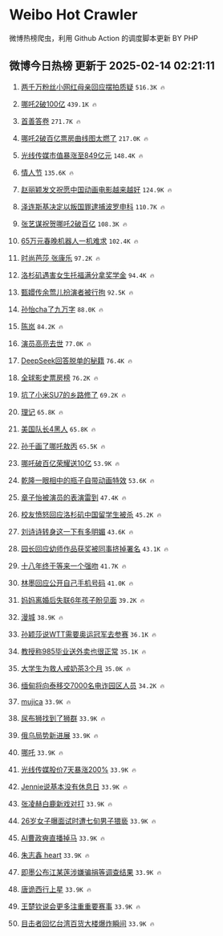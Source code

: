 # Weibo Hot Crawler 



微博热榜爬虫，利用 Github Action 的调度脚本更新 BY PHP 


## 微博今日热榜 更新于 2025-02-14 02:21:11 
1. [两千万粉丝小网红母亲回应摆拍质疑](https://s.weibo.com/weibo?q=%23%E4%B8%A4%E5%8D%83%E4%B8%87%E7%B2%89%E4%B8%9D%E5%B0%8F%E7%BD%91%E7%BA%A2%E6%AF%8D%E4%BA%B2%E5%9B%9E%E5%BA%94%E6%91%86%E6%8B%8D%E8%B4%A8%E7%96%91%23&t=31&band_rank=1&Refer=top) `516.3K 🔥` 

1. [哪吒2破100亿](https://s.weibo.com/weibo?q=%23%E5%93%AA%E5%90%922%E7%A0%B4100%E4%BA%BF%23&t=31&band_rank=2&Refer=top) `439.1K 🔥` 

1. [首善答卷](https://s.weibo.com/weibo?q=%23%E9%A6%96%E5%96%84%E7%AD%94%E5%8D%B7%23&t=31&band_rank=3&Refer=top) `271.7K 🔥` 

1. [哪吒2破百亿票房曲线图太燃了](https://s.weibo.com/weibo?q=%23%E5%93%AA%E5%90%922%E7%A0%B4%E7%99%BE%E4%BA%BF%E7%A5%A8%E6%88%BF%E6%9B%B2%E7%BA%BF%E5%9B%BE%E5%A4%AA%E7%87%83%E4%BA%86%23&t=31&band_rank=4&Refer=top) `217.0K 🔥` 

1. [光线传媒市值暴涨至849亿元](https://s.weibo.com/weibo?q=%23%E5%85%89%E7%BA%BF%E4%BC%A0%E5%AA%92%E5%B8%82%E5%80%BC%E6%9A%B4%E6%B6%A8%E8%87%B3849%E4%BA%BF%E5%85%83%23&t=31&band_rank=5&Refer=top) `148.4K 🔥` 

1. [情人节](https://s.weibo.com/weibo?q=%23%E6%83%85%E4%BA%BA%E8%8A%82%23&t=31&band_rank=6&Refer=top) `135.6K 🔥` 

1. [赵丽颖发文祝愿中国动画电影越来越好](https://s.weibo.com/weibo?q=%23%E8%B5%B5%E4%B8%BD%E9%A2%96%E5%8F%91%E6%96%87%E7%A5%9D%E6%84%BF%E4%B8%AD%E5%9B%BD%E5%8A%A8%E7%94%BB%E7%94%B5%E5%BD%B1%E8%B6%8A%E6%9D%A5%E8%B6%8A%E5%A5%BD%23&t=31&band_rank=7&Refer=top) `124.9K 🔥` 

1. [泽连斯基决定以叛国罪逮捕波罗申科](https://s.weibo.com/weibo?q=%23%E6%B3%BD%E8%BF%9E%E6%96%AF%E5%9F%BA%E5%86%B3%E5%AE%9A%E4%BB%A5%E5%8F%9B%E5%9B%BD%E7%BD%AA%E9%80%AE%E6%8D%95%E6%B3%A2%E7%BD%97%E7%94%B3%E7%A7%91%23&t=31&band_rank=8&Refer=top) `110.7K 🔥` 

1. [张艺谋祝贺哪吒2破百亿](https://s.weibo.com/weibo?q=%23%E5%BC%A0%E8%89%BA%E8%B0%8B%E7%A5%9D%E8%B4%BA%E5%93%AA%E5%90%922%E7%A0%B4%E7%99%BE%E4%BA%BF%23&t=31&band_rank=9&Refer=top) `108.3K 🔥` 

1. [65万元春晚机器人一机难求](https://s.weibo.com/weibo?q=%2365%E4%B8%87%E5%85%83%E6%98%A5%E6%99%9A%E6%9C%BA%E5%99%A8%E4%BA%BA%E4%B8%80%E6%9C%BA%E9%9A%BE%E6%B1%82%23&t=31&band_rank=10&Refer=top) `102.4K 🔥` 

1. [时尚芭莎 张康乐](https://s.weibo.com/weibo?q=%E6%97%B6%E5%B0%9A%E8%8A%AD%E8%8E%8E%20%E5%BC%A0%E5%BA%B7%E4%B9%90&t=31&band_rank=11&Refer=top) `97.2K 🔥` 

1. [洛杉矶遇害女生托福满分拿奖学金](https://s.weibo.com/weibo?q=%23%E6%B4%9B%E6%9D%89%E7%9F%B6%E9%81%87%E5%AE%B3%E5%A5%B3%E7%94%9F%E6%89%98%E7%A6%8F%E6%BB%A1%E5%88%86%E6%8B%BF%E5%A5%96%E5%AD%A6%E9%87%91%23&t=31&band_rank=12&Refer=top) `94.4K 🔥` 

1. [甄嬛传余莺儿扮演者被行拘](https://s.weibo.com/weibo?q=%23%E7%94%84%E5%AC%9B%E4%BC%A0%E4%BD%99%E8%8E%BA%E5%84%BF%E6%89%AE%E6%BC%94%E8%80%85%E8%A2%AB%E8%A1%8C%E6%8B%98%23&t=31&band_rank=13&Refer=top) `92.5K 🔥` 

1. [孙怡cha了九万字](https://s.weibo.com/weibo?q=%E5%AD%99%E6%80%A1cha%E4%BA%86%E4%B9%9D%E4%B8%87%E5%AD%97&t=31&band_rank=14&Refer=top) `88.0K 🔥` 

1. [陈岚](https://s.weibo.com/weibo?q=%E9%99%88%E5%B2%9A&t=31&band_rank=15&Refer=top) `84.2K 🔥` 

1. [演员高亮去世](https://s.weibo.com/weibo?q=%23%E6%BC%94%E5%91%98%E9%AB%98%E4%BA%AE%E5%8E%BB%E4%B8%96%23&t=31&band_rank=16&Refer=top) `77.0K 🔥` 

1. [DeepSeek回答脱单的秘籍](https://s.weibo.com/weibo?q=%23DeepSeek%E5%9B%9E%E7%AD%94%E8%84%B1%E5%8D%95%E7%9A%84%E7%A7%98%E7%B1%8D%23&t=31&band_rank=17&Refer=top) `76.4K 🔥` 

1. [全球影史票房榜](https://s.weibo.com/weibo?q=%E5%85%A8%E7%90%83%E5%BD%B1%E5%8F%B2%E7%A5%A8%E6%88%BF%E6%A6%9C&t=31&band_rank=18&Refer=top) `76.2K 🔥` 

1. [坑了小米SU7的乡路修了](https://s.weibo.com/weibo?q=%23%E5%9D%91%E4%BA%86%E5%B0%8F%E7%B1%B3SU7%E7%9A%84%E4%B9%A1%E8%B7%AF%E4%BF%AE%E4%BA%86%23&t=31&band_rank=19&Refer=top) `69.2K 🔥` 

1. [理记](https://s.weibo.com/weibo?q=%E7%90%86%E8%AE%B0&t=31&band_rank=20&Refer=top) `65.8K 🔥` 

1. [美国队长4黑人](https://s.weibo.com/weibo?q=%E7%BE%8E%E5%9B%BD%E9%98%9F%E9%95%BF4%E9%BB%91%E4%BA%BA&t=31&band_rank=21&Refer=top) `65.8K 🔥` 

1. [孙千画了哪吒敖丙](https://s.weibo.com/weibo?q=%E5%AD%99%E5%8D%83%E7%94%BB%E4%BA%86%E5%93%AA%E5%90%92%E6%95%96%E4%B8%99&t=31&band_rank=22&Refer=top) `65.5K 🔥` 

1. [哪吒破百亿荣耀送10亿](https://s.weibo.com/weibo?q=%23%E5%93%AA%E5%90%92%E7%A0%B4%E7%99%BE%E4%BA%BF%E8%8D%A3%E8%80%80%E9%80%8110%E4%BA%BF%23&t=31&band_rank=23&Refer=top) `53.9K 🔥` 

1. [乾隆一眼相中的瓶子自带动画特效](https://s.weibo.com/weibo?q=%23%E4%B9%BE%E9%9A%86%E4%B8%80%E7%9C%BC%E7%9B%B8%E4%B8%AD%E7%9A%84%E7%93%B6%E5%AD%90%E8%87%AA%E5%B8%A6%E5%8A%A8%E7%94%BB%E7%89%B9%E6%95%88%23&t=31&band_rank=24&Refer=top) `53.6K 🔥` 

1. [章子怡被演员的表演雷到](https://s.weibo.com/weibo?q=%E7%AB%A0%E5%AD%90%E6%80%A1%E8%A2%AB%E6%BC%94%E5%91%98%E7%9A%84%E8%A1%A8%E6%BC%94%E9%9B%B7%E5%88%B0&t=31&band_rank=25&Refer=top) `47.4K 🔥` 

1. [校友愤怒回应洛杉矶中国留学生被杀](https://s.weibo.com/weibo?q=%23%E6%A0%A1%E5%8F%8B%E6%84%A4%E6%80%92%E5%9B%9E%E5%BA%94%E6%B4%9B%E6%9D%89%E7%9F%B6%E4%B8%AD%E5%9B%BD%E7%95%99%E5%AD%A6%E7%94%9F%E8%A2%AB%E6%9D%80%23&t=31&band_rank=26&Refer=top) `45.2K 🔥` 

1. [刘诗诗转身这一下有多明媚](https://s.weibo.com/weibo?q=%23%E5%88%98%E8%AF%97%E8%AF%97%E8%BD%AC%E8%BA%AB%E8%BF%99%E4%B8%80%E4%B8%8B%E6%9C%89%E5%A4%9A%E6%98%8E%E5%AA%9A%23&t=31&band_rank=27&Refer=top) `43.6K 🔥` 

1. [园长回应幼师作品获奖被同事挤掉署名](https://s.weibo.com/weibo?q=%23%E5%9B%AD%E9%95%BF%E5%9B%9E%E5%BA%94%E5%B9%BC%E5%B8%88%E4%BD%9C%E5%93%81%E8%8E%B7%E5%A5%96%E8%A2%AB%E5%90%8C%E4%BA%8B%E6%8C%A4%E6%8E%89%E7%BD%B2%E5%90%8D%23&t=31&band_rank=28&Refer=top) `43.1K 🔥` 

1. [十八年终于等来一个强吻](https://s.weibo.com/weibo?q=%E5%8D%81%E5%85%AB%E5%B9%B4%E7%BB%88%E4%BA%8E%E7%AD%89%E6%9D%A5%E4%B8%80%E4%B8%AA%E5%BC%BA%E5%90%BB&t=31&band_rank=29&Refer=top) `41.7K 🔥` 

1. [林墨回应公开自己手机号码](https://s.weibo.com/weibo?q=%23%E6%9E%97%E5%A2%A8%E5%9B%9E%E5%BA%94%E5%85%AC%E5%BC%80%E8%87%AA%E5%B7%B1%E6%89%8B%E6%9C%BA%E5%8F%B7%E7%A0%81%23&t=31&band_rank=30&Refer=top) `41.0K 🔥` 

1. [妈妈离婚后失联6年孩子盼见面](https://s.weibo.com/weibo?q=%23%E5%A6%88%E5%A6%88%E7%A6%BB%E5%A9%9A%E5%90%8E%E5%A4%B1%E8%81%946%E5%B9%B4%E5%AD%A9%E5%AD%90%E7%9B%BC%E8%A7%81%E9%9D%A2%23&t=31&band_rank=31&Refer=top) `39.2K 🔥` 

1. [漫城](https://s.weibo.com/weibo?q=%E6%BC%AB%E5%9F%8E&t=31&band_rank=32&Refer=top) `38.9K 🔥` 

1. [孙颖莎说WTT需要奥运冠军去参赛](https://s.weibo.com/weibo?q=%23%E5%AD%99%E9%A2%96%E8%8E%8E%E8%AF%B4WTT%E9%9C%80%E8%A6%81%E5%A5%A5%E8%BF%90%E5%86%A0%E5%86%9B%E5%8E%BB%E5%8F%82%E8%B5%9B%23&t=31&band_rank=33&Refer=top) `36.1K 🔥` 

1. [教授称985毕业送外卖也很正常](https://s.weibo.com/weibo?q=%23%E6%95%99%E6%8E%88%E7%A7%B0985%E6%AF%95%E4%B8%9A%E9%80%81%E5%A4%96%E5%8D%96%E4%B9%9F%E5%BE%88%E6%AD%A3%E5%B8%B8%23&t=31&band_rank=34&Refer=top) `35.1K 🔥` 

1. [大学生为救人戒奶茶3个月](https://s.weibo.com/weibo?q=%23%E5%A4%A7%E5%AD%A6%E7%94%9F%E4%B8%BA%E6%95%91%E4%BA%BA%E6%88%92%E5%A5%B6%E8%8C%B63%E4%B8%AA%E6%9C%88%23&t=31&band_rank=35&Refer=top) `35.0K 🔥` 

1. [缅甸将向泰移交7000名电诈园区人员](https://s.weibo.com/weibo?q=%23%E7%BC%85%E7%94%B8%E5%B0%86%E5%90%91%E6%B3%B0%E7%A7%BB%E4%BA%A47000%E5%90%8D%E7%94%B5%E8%AF%88%E5%9B%AD%E5%8C%BA%E4%BA%BA%E5%91%98%23&t=31&band_rank=36&Refer=top) `34.2K 🔥` 

1. [mujica](https://s.weibo.com/weibo?q=mujica&t=31&band_rank=37&Refer=top) `33.9K 🔥` 

1. [尿布狮找到了狮群](https://s.weibo.com/weibo?q=%23%E5%B0%BF%E5%B8%83%E7%8B%AE%E6%89%BE%E5%88%B0%E4%BA%86%E7%8B%AE%E7%BE%A4%23&t=31&band_rank=38&Refer=top) `33.9K 🔥` 

1. [俄乌局势新进展](https://s.weibo.com/weibo?q=%23%E4%BF%84%E4%B9%8C%E5%B1%80%E5%8A%BF%E6%96%B0%E8%BF%9B%E5%B1%95%23&t=31&band_rank=39&Refer=top) `33.9K 🔥` 

1. [哪吒](https://s.weibo.com/weibo?q=%E5%93%AA%E5%90%92&t=31&band_rank=40&Refer=top) `33.9K 🔥` 

1. [光线传媒股价7天暴涨200%](https://s.weibo.com/weibo?q=%23%E5%85%89%E7%BA%BF%E4%BC%A0%E5%AA%92%E8%82%A1%E4%BB%B77%E5%A4%A9%E6%9A%B4%E6%B6%A8200%25%23&t=31&band_rank=41&Refer=top) `33.9K 🔥` 

1. [Jennie说基本没有休息日](https://s.weibo.com/weibo?q=%23Jennie%E8%AF%B4%E5%9F%BA%E6%9C%AC%E6%B2%A1%E6%9C%89%E4%BC%91%E6%81%AF%E6%97%A5%23&t=31&band_rank=42&Refer=top) `33.9K 🔥` 

1. [张凌赫白鹿新戏对打](https://s.weibo.com/weibo?q=%23%E5%BC%A0%E5%87%8C%E8%B5%AB%E7%99%BD%E9%B9%BF%E6%96%B0%E6%88%8F%E5%AF%B9%E6%89%93%23&t=31&band_rank=43&Refer=top) `33.9K 🔥` 

1. [26岁女子曝面试时遭七旬男子猥亵](https://s.weibo.com/weibo?q=%2326%E5%B2%81%E5%A5%B3%E5%AD%90%E6%9B%9D%E9%9D%A2%E8%AF%95%E6%97%B6%E9%81%AD%E4%B8%83%E6%97%AC%E7%94%B7%E5%AD%90%E7%8C%A5%E4%BA%B5%23&t=31&band_rank=44&Refer=top) `33.9K 🔥` 

1. [AI曹政奭直播掉马](https://s.weibo.com/weibo?q=%23AI%E6%9B%B9%E6%94%BF%E5%A5%AD%E7%9B%B4%E6%92%AD%E6%8E%89%E9%A9%AC%23&t=31&band_rank=45&Refer=top) `33.9K 🔥` 

1. [朱志鑫 heart](https://s.weibo.com/weibo?q=%E6%9C%B1%E5%BF%97%E9%91%AB%20heart&t=31&band_rank=46&Refer=top) `33.9K 🔥` 

1. [即墨公布江某莲涉嫌骗捐等调查结果](https://s.weibo.com/weibo?q=%23%E5%8D%B3%E5%A2%A8%E5%85%AC%E5%B8%83%E6%B1%9F%E6%9F%90%E8%8E%B2%E6%B6%89%E5%AB%8C%E9%AA%97%E6%8D%90%E7%AD%89%E8%B0%83%E6%9F%A5%E7%BB%93%E6%9E%9C%23&t=31&band_rank=47&Refer=top) `33.9K 🔥` 

1. [唐诡西行上星](https://s.weibo.com/weibo?q=%23%E5%94%90%E8%AF%A1%E8%A5%BF%E8%A1%8C%E4%B8%8A%E6%98%9F%23&t=31&band_rank=48&Refer=top) `33.9K 🔥` 

1. [王楚钦说会更多注重重要赛事](https://s.weibo.com/weibo?q=%23%E7%8E%8B%E6%A5%9A%E9%92%A6%E8%AF%B4%E4%BC%9A%E6%9B%B4%E5%A4%9A%E6%B3%A8%E9%87%8D%E9%87%8D%E8%A6%81%E8%B5%9B%E4%BA%8B%23&t=31&band_rank=49&Refer=top) `33.9K 🔥` 

1. [目击者回忆台湾百货大楼爆炸瞬间](https://s.weibo.com/weibo?q=%23%E7%9B%AE%E5%87%BB%E8%80%85%E5%9B%9E%E5%BF%86%E5%8F%B0%E6%B9%BE%E7%99%BE%E8%B4%A7%E5%A4%A7%E6%A5%BC%E7%88%86%E7%82%B8%E7%9E%AC%E9%97%B4%23&t=31&band_rank=50&Refer=top) `33.9K 🔥` 

